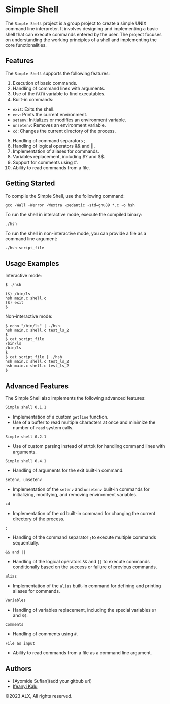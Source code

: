 
# Simple Shell

The `Simple Shell` project is a group project to create a simple UNIX command line interpreter. It involves designing and implementing a basic shell that can execute commands entered by the user. The project focuses on understanding the working principles of a shell and implementing the core functionalities.

## Features
The `Simple Shell` supports the following features:

1. Execution of basic commands.
2. Handling of command lines with arguments.
3. Use of the `PATH` variable to find executables.
4. Built-in commands:
- `exit`: Exits the shell.
- `env`: Prints the current environment.
- `setenv`: Initializes or modifies an environment variable.
- `unsetenv`: Removes an environment variable.
- `cd`: Changes the current directory of the process.
5. Handling of command separators ;.
6. Handling of logical operators && and ||.
7. Implementation of aliases for commands.
8. Variables replacement, including $? and $$.
9. Support for comments using #.
10. Ability to read commands from a file.

## Getting Started
To compile the Simple Shell, use the following command:

```
gcc -Wall -Werror -Wextra -pedantic -std=gnu89 *.c -o hsh
```

To run the shell in interactive mode, execute the compiled binary:

```
./hsh
```

To run the shell in non-interactive mode, you can provide a file as a command line argument:

```
./hsh script_file
```

## Usage Examples
Interactive mode:

```
$ ./hsh
```

```
($) /bin/ls
hsh main.c shell.c
($) exit
$
```

Non-interactive mode:

```
$ echo "/bin/ls" | ./hsh
hsh main.c shell.c test_ls_2
$
$ cat script_file
/bin/ls
/bin/ls
$
$ cat script_file | ./hsh
hsh main.c shell.c test_ls_2
hsh main.c shell.c test_ls_2
$
```

## Advanced Features

The Simple Shell also implements the following advanced features:

`Simple shell 0.1.1`
- Implementation of a custom `getline` function.
- Use of a buffer to read multiple characters at once and minimize the number of `read` system calls.

`Simple shell 0.2.1`
- Use of custom parsing instead of strtok for handling command lines with arguments.

`Simple shell 0.4.1`
- Handling of arguments for the exit built-in command.

`setenv, unsetenv`
- Implementation of the `setenv` and `unsetenv` built-in commands for initializing, modifying, and removing environment variables.

`cd`
- Implementation of the cd built-in command for changing the current directory of the process.

`;`
- Handling of the command separator `;`to execute multiple commands sequentially.

`&& and ||`
- Handling of the logical operators `&&` and `||` to execute commands conditionally based on the success or failure of previous commands.

`alias`
- Implementation of the `alias` built-in command for defining and printing aliases for commands.

`Variables`
- Handling of variables replacement, including the special variables `$?` and `$$`.

`Comments`
- Handling of comments using `#`.

`File as input`
- Ability to read commands from a file as a command line argument.

## Authors
- [Ayomide Sufian](add your gitbub url)
- [Ifeanyi Kalu](htts://github.com/fazzy13)

©2023 ALX, All rights reserved.
